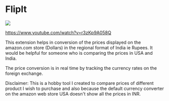 # FlipIt
![](https://s7.gifyu.com/images/Chrome_Extension_to_flip_prices_in_USD_to_INR_on_www.amazon.com_store.gif)

https://www.youtube.com/watch?v=r3zKp9A058Q

This extension helps in conversion of the prices displayed on the amazon.com store (Dollars) in the regional format of India ie Rupees. It would be helpful for someone who is comparing the prices in USA and India.

The price conversion is in real time by tracking the currency rates on the foreign exchange.

Disclaimer: This is a hobby tool I created to compare prices of different product I wish to purchase and also because the default currency converter on the amazon web store USA doesn't show all the prices in INR.
